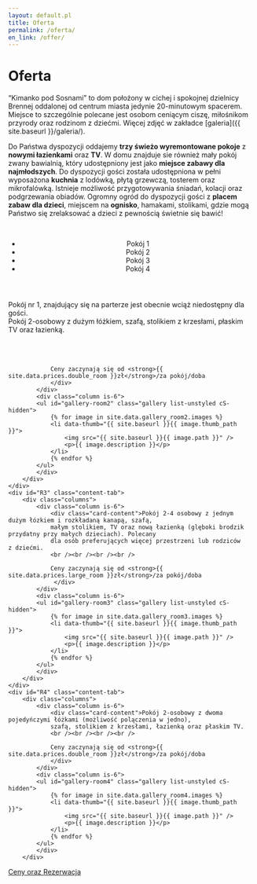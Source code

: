 ```yaml
---
layout: default.pl
title: Oferta
permalink: /oferta/
en_link: /offer/
---
```


# Oferta

“Kimanko pod Sosnami” to dom położony w cichej i spokojnej dzielnicy Brennej oddalonej od centrum miasta jedynie 
20-minutowym spacerem. Miejsce to szczególnie polecane jest osobom ceniącym ciszę, miłośnikom przyrody oraz rodzinom 
z dziećmi. Więcej zdjęć w zakładce [galeria]({{ site.baseurl }}/galeria/).

Do Państwa dyspozycji oddajemy <strong>trzy świeżo wyremontowane pokoje</strong> z <strong>nowymi łazienkami</strong> 
oraz <strong>TV</strong>. W domu znajduje sie 
również mały pokój zwany bawialnią, który udostępniony jest jako <strong>miejsce zabawy dla najmłodszych</strong>. Do dyspozycji 
gości została udostępniona w pełni wyposażona <strong>kuchnia</strong> z lodówką, płytą grzewczą, tosterem oraz mikrofalówką. 
Istnieje możliwość przygotowywania śniadań, kolacji oraz podgrzewania obiadów. Ogromny ogród do dyspozycji gości z 
<strong>placem zabaw dla dzieci</strong>, miejscem na <strong>ognisko</strong>, hamakami, stolikami, gdzie mogą Państwo się zrelaksować a dzieci z 
pewnością świetnie się bawić!  

<br />
<div class="card">
  <header class="card-header">
    <nav class="tabs is-medium">
        <ul>
          <li id="r1-tab" class="tab"><a><span>Pokój 1</span></a></li>
          <li id="r2-tab" class="tab is-active"><a><span>Pokój 2</span></a></li>
          <li id="r3-tab" class="tab"><a><span>Pokój 3</span></a></li>
          <li id="r4-tab" class="tab"><a><span>Pokój 4</span></a></li>
        </ul>
    </nav> 
  </header>
    <div id="R1" class="content-tab">
        <div class="columns">
            <div class="column is-12">
                <div class="card-content">Pokój nr 1, znajdujący się na parterze jest 
                obecnie wciąż niedostępny dla gości.</div>
            </div> 
        </div>
    </div>
    <div id="R2" class="content-tab is-active">
        <div class="columns">
            <div class="column is-6">
                <div class="card-content">
                Pokój 2-osobowy z dużym łóżkiem, szafą, stolikiem z krzesłami, płaskim TV oraz łazienką.
                <br /><br /><br /><br />
                
                Ceny zaczynają się od <strong>{{ site.data.prices.double_room }}zł</strong>/za pokój/doba
                </div>
            </div>    
            <div class="column is-6">
            <ul id="gallery-room2" class="gallery list-unstyled cS-hidden">
                {% for image in site.data.gallery_room2.images %}
                <li data-thumb="{{ site.baseurl }}{{ image.thumb_path }}"> 
                    <img src="{{ site.baseurl }}{{ image.path }}" />
                    <p>{{ image.description }}</p>
                </li>    
                {% endfor %}
            </ul>
            </div>
        </div>
    </div>
    <div id="R3" class="content-tab">
        <div class="columns">
            <div class="column is-6">
                <div class="card-content">Pokój 2-4 osobowy z jednym dużym łózkiem i rozkładaną kanapą, szafą, 
                małym stolikiem, TV oraz nową łazienką (glęboki brodzik przydatny przy małych dzieciach). Polecany 
                dla osób preferujących więcej przestrzeni lub rodziców z dziećmi.
                <br /><br /><br /><br />
                
                Ceny zaczynają się od <strong>{{ site.data.prices.large_room }}zł</strong>/za pokój/doba
                 </div>
            </div>    
            <div class="column is-6">              
            <ul id="gallery-room3" class="gallery list-unstyled cS-hidden">
                {% for image in site.data.gallery_room3.images %}
                <li data-thumb="{{ site.baseurl }}{{ image.thumb_path }}"> 
                    <img src="{{ site.baseurl }}{{ image.path }}" />
                    <p>{{ image.description }}</p>
                </li>    
                {% endfor %}
            </ul>
            </div> 
        </div>
    </div>
    <div id="R4" class="content-tab">
        <div class="columns">
            <div class="column is-6">
                <div class="card-content">Pokój 2-osobowy z dwoma pojedyńczymi łóżkami (możliwość polączenia w jedno), 
                szafą, stolikiem z krzesłami, łazienką oraz płaskim TV.
                <br /><br /><br /><br />
                
                Ceny zaczynają się od <strong>{{ site.data.prices.double_room }}zł</strong>/za pokój/doba
                </div>
            </div>    
            <div class="column is-6">
            <ul id="gallery-room4" class="gallery list-unstyled cS-hidden">
                {% for image in site.data.gallery_room4.images %}
                <li data-thumb="{{ site.baseurl }}{{ image.thumb_path }}"> 
                    <img src="{{ site.baseurl }}{{ image.path }}" />
                    <p>{{ image.description }}</p>
                </li>    
                {% endfor %}
            </ul>
            </div>
        </div>
  </div>
  <footer class="card-footer">
    <a href="{{ site.baseurl }}/ceny/" class="card-footer-item">Ceny oraz Rezerwacja</a>
  </footer>
</div>

<div class="section">
</div>
<script>
    $(document).ready(function() {
            function init_gallery(gallery) {
                return $(gallery).lightSlider({
                    gallery:true,
                    item:1,
                    thumbItem:9,
                    slideMargin: 0,
                    speed:500,
                    auto:false,
                    //loop:true,
                    onSliderLoad: function() {
                        $(gallery).removeClass('cS-hidden');
                    }  
                });            
            }
    
            //init default gallery
            init_gallery('#gallery-room2');
            init_gallery('#gallery-room3');
            init_gallery('#gallery-room4');
            
            $('#r1-tab').click(function(ev) {
                openTab(ev,'R1');
            });            
            $('#r2-tab').click(function(ev) {
                openTab(ev,'R2');
            });
            $('#r3-tab').click(function(ev) {
                openTab(ev,'R3');
            });
            $('#r4-tab').click(function(ev) {
                openTab(ev,'R4');
            });
    });
</script>
